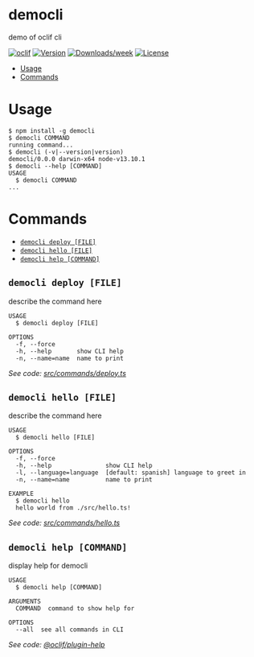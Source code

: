 democli
=======

demo of oclif cli

[![oclif](https://img.shields.io/badge/cli-oclif-brightgreen.svg)](https://oclif.io)
[![Version](https://img.shields.io/npm/v/democli.svg)](https://npmjs.org/package/democli)
[![Downloads/week](https://img.shields.io/npm/dw/democli.svg)](https://npmjs.org/package/democli)
[![License](https://img.shields.io/npm/l/democli.svg)](https://github.com/dchilkur/democli/blob/master/package.json)

<!-- toc -->
* [Usage](#usage)
* [Commands](#commands)
<!-- tocstop -->
# Usage
<!-- usage -->
```sh-session
$ npm install -g democli
$ democli COMMAND
running command...
$ democli (-v|--version|version)
democli/0.0.0 darwin-x64 node-v13.10.1
$ democli --help [COMMAND]
USAGE
  $ democli COMMAND
...
```
<!-- usagestop -->
# Commands
<!-- commands -->
* [`democli deploy [FILE]`](#democli-deploy-file)
* [`democli hello [FILE]`](#democli-hello-file)
* [`democli help [COMMAND]`](#democli-help-command)

## `democli deploy [FILE]`

describe the command here

```
USAGE
  $ democli deploy [FILE]

OPTIONS
  -f, --force
  -h, --help       show CLI help
  -n, --name=name  name to print
```

_See code: [src/commands/deploy.ts](https://github.com/dchilkur/democli/blob/v0.0.0/src/commands/deploy.ts)_

## `democli hello [FILE]`

describe the command here

```
USAGE
  $ democli hello [FILE]

OPTIONS
  -f, --force
  -h, --help               show CLI help
  -l, --language=language  [default: spanish] language to greet in
  -n, --name=name          name to print

EXAMPLE
  $ democli hello
  hello world from ./src/hello.ts!
```

_See code: [src/commands/hello.ts](https://github.com/dchilkur/democli/blob/v0.0.0/src/commands/hello.ts)_

## `democli help [COMMAND]`

display help for democli

```
USAGE
  $ democli help [COMMAND]

ARGUMENTS
  COMMAND  command to show help for

OPTIONS
  --all  see all commands in CLI
```

_See code: [@oclif/plugin-help](https://github.com/oclif/plugin-help/blob/v3.0.1/src/commands/help.ts)_
<!-- commandsstop -->

